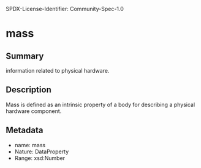 SPDX-License-Identifier: Community-Spec-1.0

# mass

## Summary

information related to physical hardware.

## Description

Mass is defined as an intrinsic property of a body for describing a physical hardware component.

## Metadata

- name: mass
- Nature: DataProperty
- Range: xsd:Number
